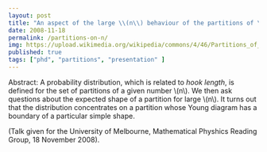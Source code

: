 ```yaml
---
layout: post
title: "An aspect of the large \\(n\\) behaviour of the partitions of \\(n\\) (presentation)"
date: 2008-11-18
permalink: /partitions-on-n/
img: https://upload.wikimedia.org/wikipedia/commons/4/46/Partitions_of_n_with_biggest_addend_k.svg
published: true
tags: ["phd", "partitions", "presentation" ]
---
```


Abstract: A probability distribution, which is related to *hook length*, is defined for the set of partitions of a given number \\(n\\). We then ask questions about the expected shape of a partition for large \\(n\\). It turns out that the distribution concentrates on a partition whose Young diagram has a boundary of a particular simple shape.

(Talk given for the University of Melbourne, Mathematical Physhics Reading Group, 18 November 2008).
